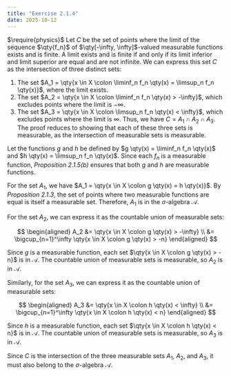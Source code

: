 ```yaml
---
title: "Exercise 2.1.4"
date: 2025-10-12
---
```

$\require{physics}$
Let $C$ be the set of points where the limit of the sequence $\qty{f_n}$ of $\qty[-\infty, \infty]$-valued measurable functions exists and is finite. 
A limit exists and is finite if and only if its limit inferior and limit superior are equal and are not infinite. 
We can express this set $C$ as the intersection of three distinct sets:
1. The set $A_1 = \qty{x \in X \colon \liminf_n f_n \qty(x) = \limsup_n f_n \qty(x)}$, where the limit exists.
2. The set $A_2 = \qty{x \in X \colon \liminf_n f_n \qty(x) > -\infty}$, which excludes points where the limit is $-\infty$.
3. The set $A_3 = \qty{x \in X \colon \limsup_n f_n \qty(x) < \infty}$, which excludes points where the limit is $\infty$.
Thus, we have $C = A_1 \cap A_2 \cap A_3$.
The proof reduces to showing that each of these three sets is measurable, as the intersection of measurable sets is measurable.

Let the functions $g$ and $h$ be defined by $g \qty(x) = \liminf_n f_n \qty(x)$ and $h \qty(x) = \limsup_n f_n \qty(x)$. 
Since each $f_n$ is a measurable function, *Proposition 2.1.5(b)* ensures that both $g$ and $h$ are measurable functions. 

For the set $A_1$, we have $A_1 = \qty{x \in X \colon g \qty(x) = h \qty(x)}$. 
By *Proposition 2.1.3*, the set of points where two measurable functions are equal is itself a measurable set. 
Therefore, $A_1$ is in the $\sigma$-algebra $\mathcal{A}$. 

For the set $A_2$, we can express it as the countable union of measurable sets:

$$
\begin{aligned}
  A_2 &= \qty{x \in X \colon g \qty(x) > -\infty} \\
  &= \bigcup_{n=1}^\infty \qty{x \in X \colon g \qty(x) > -n}
\end{aligned}
$$

Since $g$ is a measurable function, each set $\qty{x \in X \colon g \qty(x) > -n}$ is in $\mathcal{A}$. 
The countable union of measurable sets is measurable, so $A_2$ is in $\mathcal{A}$. 

Similarly, for the set $A_3$, we can express it as the countable union of measurable sets:

$$
\begin{aligned}
  A_3 &= \qty{x \in X \colon h \qty(x) < \infty} \\
  &= \bigcup_{n=1}^\infty \qty{x \in X \colon h \qty(x) < n}
\end{aligned}
$$

Since $h$ is a measurable function, each set $\qty{x \in X \colon h \qty(x) < n}$ is in $\mathcal{A}$. 
The countable union of measurable sets is measurable, so $A_3$ is in $\mathcal{A}$. 

Since $C$ is the intersection of the three measurable sets $A_1$, $A_2$, and $A_3$, it must also belong to the $\sigma$-algebra $\mathcal{A}$. 
